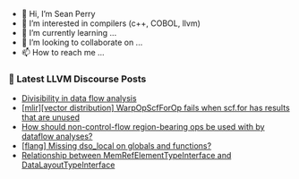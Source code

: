 - 👋 Hi, I’m Sean Perry
- 👀 I’m interested in compilers (c++, COBOL, llvm)
- 🌱 I’m currently learning ...
- 💞️ I’m looking to collaborate on ...
- 📫 How to reach me ...

<!---
s66perry/s66perry is a ✨ special ✨ repository because its `README.md` (this file) appears on your GitHub profile.
You can click the Preview link to take a look at your changes.
--->
### 📕 Latest LLVM Discourse Posts

<!-- DISCOURSE-LLVM:START -->
- [Divisibility in data flow analysis](https://discourse.llvm.org/t/divisibility-in-data-flow-analysis/86310#post_5)
- [[mlir][vector distribution] WarpOpScfForOp fails when scf.for has results that are unused](https://discourse.llvm.org/t/mlir-vector-distribution-warpopscfforop-fails-when-scf-for-has-results-that-are-unused/86390#post_2)
- [How should non-control-flow region-bearing ops be used with by dataflow analyses?](https://discourse.llvm.org/t/how-should-non-control-flow-region-bearing-ops-be-used-with-by-dataflow-analyses/86438#post_6)
- [[flang] Missing dso_local on globals and functions?](https://discourse.llvm.org/t/flang-missing-dso-local-on-globals-and-functions/86085#post_3)
- [Relationship between MemRefElementTypeInterface and DataLayoutTypeInterface](https://discourse.llvm.org/t/relationship-between-memrefelementtypeinterface-and-datalayouttypeinterface/86413#post_5)
<!-- DISCOURSE-LLVM:END -->
